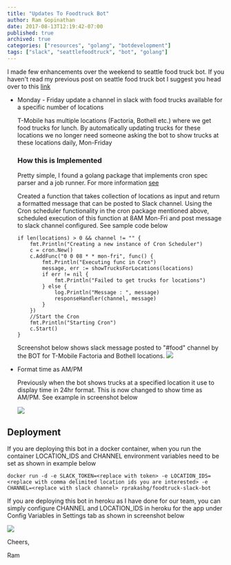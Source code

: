 ```yaml
---
title: "Updates To Foodtruck Bot"
author: Ram Gopinathan
date: 2017-08-13T12:19:42-07:00
published: true
archived: true
categories: ["resources", "golang", "botdevelopment"]
tags: ["slack", "seattlefoodtruck", "bot", "golang"]
---
```


I made few enhancements over the weekend to seattle food truck bot. If you haven't read my previous post on seattle food truck bot I suggest you head over to this [link](https://goo.gl/pzZWpP)

* Monday - Friday update a channel in slack with food trucks available for a specific number of locations

    T-Mobile has multiple locations (Factoria, Bothell etc.) where we get food trucks for lunch. By automatically updating trucks for these locations we no longer need someone asking the bot to show trucks at these locations daily, Mon-Friday

    ### How this is Implemented
    Pretty simple, I found a golang package that implements cron spec parser and a job runner. For more information [see](http://godoc.org/github.com/robfig/cron)

    Created a function that takes collection of locations as input and return a formatted message that can be posted to Slack channel. Using the Cron scheduler functionality in the cron package mentioned above, scheduled execution of this function at 8AM Mon-Fri and post message to slack channel configured. See sample code below

    ```golang
    if len(locations) > 0 && channel != "" {
		fmt.Println("Creating a new instance of Cron Scheduler")
		c = cron.New()
		c.AddFunc("0 0 08 * * mon-fri", func() {
			fmt.Println("Executing func in Cron")
			message, err := showTrucksForLocations(locations)
			if err != nil {
				fmt.Println("Failed to get trucks for locations")
			} else {
				log.Println("Message : ", message)
				responseHandler(channel, message)
			}
		})
		//Start the Cron
		fmt.Println("Starting Cron")
		c.Start()
	}
    ```
	Screenshot below shows slack message posted to "#food" channel by the BOT for T-Mobile Factoria and Bothell locations.
	![](/images/bot10.png?raw=true)

* Format time as AM/PM
    
    Previously when the bot shows trucks at a specified location it use to display time in 24hr format. This is now changed to show time as AM/PM. See example in screenshot below
    
    ![](/images/bot8.png?raw=true)

## Deployment 
If you are deploying this bot in a docker container, when you run the container LOCATION_IDS and CHANNEL environment variables need to be set as shown in example below

```
docker run -d -e SLACK_TOKEN=<replace with token> -e LOCATION_IDS=<replace with comma delimited location ids you are interested> -e CHANNEL=<replace with slack channel> rprakashg/foodtruck-slack-bot
```

If you are deploying this bot in heroku as I have done for our team, you can simply configure CHANNEL and LOCATION_IDS in heroku for the app under Config Variables in Settings tab as shown in screenshot below

![](/images/bot9.png?raw=true)

Cheers,

Ram